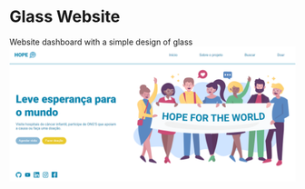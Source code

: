 # Glass Website
Website dashboard with a simple design of glass
<img src="https://github.com/thayanemenezes/Hope/blob/main/hope1.png?raw=true">

